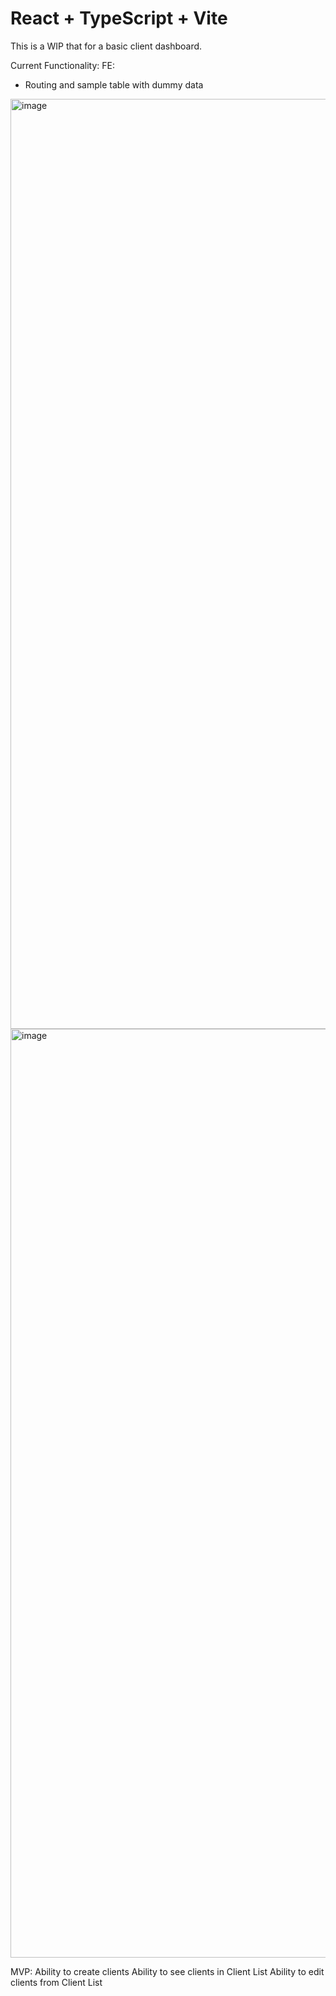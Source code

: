 # React + TypeScript + Vite

This is a WIP that for a basic client dashboard.

Current Functionality:
FE: 
- Routing and sample table with dummy data
<img width="1488" alt="image" src="https://github.com/user-attachments/assets/6eab5441-379a-4249-9f78-649dfd13b14d" />
<img width="1486" alt="image" src="https://github.com/user-attachments/assets/9fa5ac1b-5c36-4a27-b615-a4ebe3cbba4a" />


MVP:
Ability to create clients
Ability to see clients in Client List
Ability to edit clients from Client List
